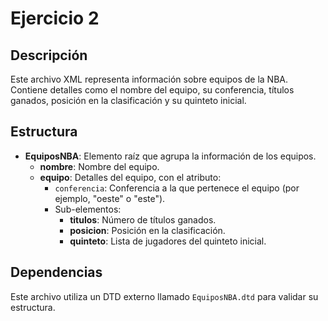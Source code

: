 # Ejercicio 2

## Descripción
Este archivo XML representa información sobre equipos de la NBA. Contiene detalles como el nombre del equipo, su conferencia, títulos ganados, posición en la clasificación y su quinteto inicial.

## Estructura
- **EquiposNBA**: Elemento raíz que agrupa la información de los equipos.
  - **nombre**: Nombre del equipo.
  - **equipo**: Detalles del equipo, con el atributo:
    - `conferencia`: Conferencia a la que pertenece el equipo (por ejemplo, "oeste" o "este").
    - Sub-elementos:
      - **titulos**: Número de títulos ganados.
      - **posicion**: Posición en la clasificación.
      - **quinteto**: Lista de jugadores del quinteto inicial.

## Dependencias
Este archivo utiliza un DTD externo llamado `EquiposNBA.dtd` para validar su estructura.
